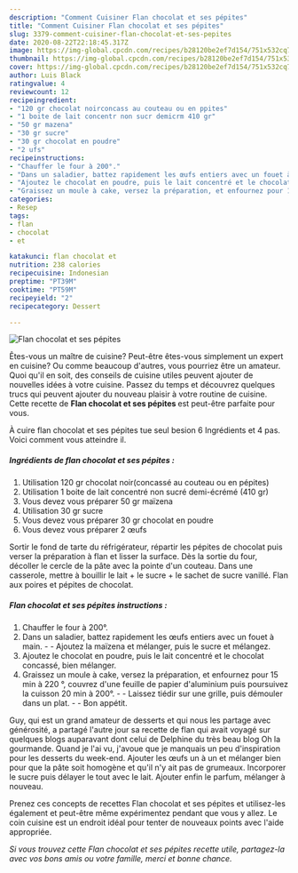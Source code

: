 ```yaml
---
description: "Comment Cuisiner Flan chocolat et ses pépites"
title: "Comment Cuisiner Flan chocolat et ses pépites"
slug: 3379-comment-cuisiner-flan-chocolat-et-ses-pepites
date: 2020-08-22T22:18:45.317Z
image: https://img-global.cpcdn.com/recipes/b28120be2ef7d154/751x532cq70/flan-chocolat-et-ses-pepites-photo-principale-de-la-recette.jpg
thumbnail: https://img-global.cpcdn.com/recipes/b28120be2ef7d154/751x532cq70/flan-chocolat-et-ses-pepites-photo-principale-de-la-recette.jpg
cover: https://img-global.cpcdn.com/recipes/b28120be2ef7d154/751x532cq70/flan-chocolat-et-ses-pepites-photo-principale-de-la-recette.jpg
author: Luis Black
ratingvalue: 4
reviewcount: 12
recipeingredient:
- "120 gr chocolat noirconcass au couteau ou en ppites"
- "1 boite de lait concentr non sucr demicrm 410 gr"
- "50 gr mazena"
- "30 gr sucre"
- "30 gr chocolat en poudre"
- "2 ufs"
recipeinstructions:
- "Chauffer le four à 200°."
- "Dans un saladier, battez rapidement les œufs entiers avec un fouet à main.  Ajoutez la maïzena et mélanger, puis le sucre et mélangez."
- "Ajoutez le chocolat en poudre, puis le lait concentré et le chocolat concassé, bien mélanger."
- "Graissez un moule à cake, versez la préparation, et enfournez pour 15 min à 220 °, couvrez d&#39;une feuille de papier d&#39;aluminium puis poursuivez la cuisson 20 min à 200°.  Laissez tiédir sur une grille, puis démouler dans un plat.  Bon appétit."
categories:
- Resep
tags:
- flan
- chocolat
- et

katakunci: flan chocolat et 
nutrition: 238 calories
recipecuisine: Indonesian
preptime: "PT39M"
cooktime: "PT59M"
recipeyield: "2"
recipecategory: Dessert

---
```



![Flan chocolat et ses pépites](https://img-global.cpcdn.com/recipes/b28120be2ef7d154/751x532cq70/flan-chocolat-et-ses-pepites-photo-principale-de-la-recette.jpg)

Êtes-vous un maître de cuisine? Peut-être êtes-vous simplement un expert en cuisine? Ou comme beaucoup d'autres, vous pourriez être un amateur. Quoi qu'il en soit, des conseils de cuisine utiles peuvent ajouter de nouvelles idées à votre cuisine. Passez du temps et découvrez quelques trucs qui peuvent ajouter du nouveau plaisir à votre routine de cuisine. Cette recette de <strong> Flan chocolat et ses pépites </strong> est peut-être parfaite pour vous.

<!--inarticleads1-->

À cuire flan chocolat et ses pépites tue seul besion 6 Ingrédients et 4 pas. Voici comment vous atteindre il.

##### Ingrédients de flan chocolat et ses pépites :

1. Utilisation 120 gr chocolat noir(concassé au couteau ou en pépites)
1. Utilisation 1 boite de lait concentré non sucré demi-écrémé (410 gr)
1. Vous devez vous préparer 50 gr maïzena
1. Utilisation 30 gr sucre
1. Vous devez vous préparer 30 gr chocolat en poudre
1. Vous devez vous préparer 2 œufs


Sortir le fond de tarte du réfrigérateur, répartir les pépites de chocolat puis verser la préparation à flan et lisser la surface. Dès la sortie du four, décoller le cercle de la pâte avec la pointe d&#39;un couteau. Dans une casserole, mettre à bouillir le lait + le sucre + le sachet de sucre vanillé. Flan aux poires et pépites de chocolat. 

<!--inarticleads2-->

##### Flan chocolat et ses pépites instructions :

1. Chauffer le four à 200°.
1. Dans un saladier, battez rapidement les œufs entiers avec un fouet à main. -  - Ajoutez la maïzena et mélanger, puis le sucre et mélangez.
1. Ajoutez le chocolat en poudre, puis le lait concentré et le chocolat concassé, bien mélanger.
1. Graissez un moule à cake, versez la préparation, et enfournez pour 15 min à 220 °, couvrez d&#39;une feuille de papier d&#39;aluminium puis poursuivez la cuisson 20 min à 200°. -  - Laissez tiédir sur une grille, puis démouler dans un plat. -  - Bon appétit.


Guy, qui est un grand amateur de desserts et qui nous les partage avec générosité, a partagé l&#39;autre jour sa recette de flan qui avait voyagé sur quelques blogs auparavant dont celui de Delphine du très beau blog Oh la gourmande. Quand je l&#39;ai vu, j&#39;avoue que je manquais un peu d&#39;inspiration pour les desserts du week-end. Ajouter les œufs un à un et mélanger bien pour que la pâte soit homogène et qu&#39;il n&#39;y ait pas de grumeaux. Incorporer le sucre puis délayer le tout avec le lait. Ajouter enfin le parfum, mélanger à nouveau. 

<!--inarticleads1-->

<p>
Prenez ces concepts de recettes Flan chocolat et ses pépites et utilisez-les également et peut-être même expérimentez pendant que vous y allez. Le coin cuisine est un endroit idéal pour tenter de nouveaux points avec l'aide appropriée.
</p>

<p>
<i>Si vous trouvez cette Flan chocolat et ses pépites recette utile, partagez-la avec vos bons amis ou votre famille, merci et bonne chance.</i>
</p>

